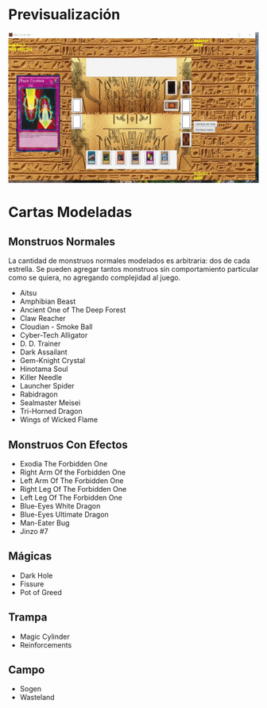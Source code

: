 # Previsualización
![alt text](media/mini_yu_gi_oh.gif)

# Cartas Modeladas

## Monstruos Normales
La cantidad de monstruos normales modelados es arbitraria: dos de cada estrella. Se pueden agregar tantos monstruos sin comportamiento particular como se quiera, no agregando complejidad al juego.

* Aitsu
* Amphibian Beast
* Ancient One of The Deep Forest
* Claw Reacher
* Cloudian - Smoke Ball
* Cyber-Tech Alligator
* D. D. Trainer
* Dark Assailant
* Gem-Knight Crystal
* Hinotama Soul
* Killer Needle
* Launcher Spider
* Rabidragon
* Sealmaster Meisei
* Tri-Horned Dragon
* Wings of Wicked Flame

## Monstruos Con Efectos
* Exodia The Forbidden One
* Right Arm Of the Forbidden One
* Left Arm Of The Forbidden One
* Right Leg Of The Forbidden One
* Left Leg Of The Forbidden One
* Blue-Eyes White Dragon
* Blue-Eyes Ultimate Dragon
* Man-Eater Bug
* Jinzo #7

## Mágicas
* Dark Hole
* Fissure
* Pot of Greed

## Trampa
* Magic Cylinder
* Reinforcements

## Campo
* Sogen
* Wasteland
